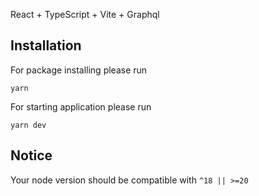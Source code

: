 React + TypeScript + Vite + Graphql

## Installation

For package installing please run

    yarn

For starting application please run

    yarn dev

## Notice

Your node version should be compatible with `^18 || >=20`

